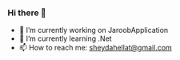 ### Hi there 👋
- 🔭 I’m currently working on JaroobApplication
- 🌱 I’m currently learning .Net
- 📫 How to reach me: sheydahellat@gmail.com 

<!--
**sheydahellat/sheydahellat** is a ✨ _special_ ✨ repository because its `README.md` (this file) appears on your GitHub profile.

Here are some ideas to get you started:

- 🔭 I’m currently working on JaroobApplication
- 🌱 I’m currently learning .Net
- 📫 How to reach me: sheydahellat@gmail.com  
-->
